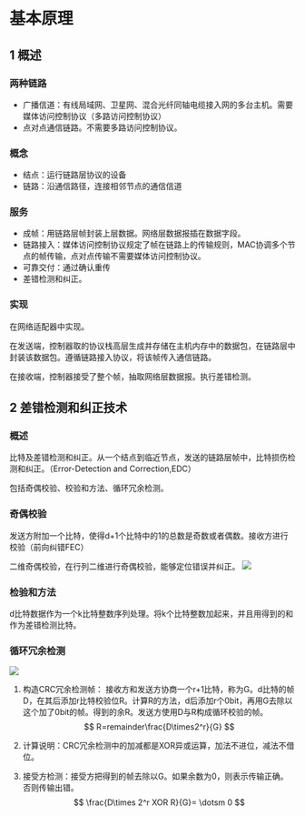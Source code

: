 # 基本原理

## 1 概述

### 两种链路

* 广播信道：有线局域网、卫星网、混合光纤同轴电缆接入网的多台主机。需要媒体访问控制协议（多路访问控制协议）
* 点对点通信链路。不需要多路访问控制协议。

### 概念
* 结点：运行链路层协议的设备
* 链路：沿通信路径，连接相邻节点的通信信道

### 服务
* 成帧：用链路层帧封装上层数据。网络层数据报插在数据字段。
* 链路接入：媒体访问控制协议规定了帧在链路上的传输规则，MAC协调多个节点的帧传输，点对点传输不需要媒体访问控制协议。
* 可靠交付：通过确认重传
* 差错检测和纠正。

### 实现

在网络适配器中实现。

在发送端，控制器取的协议栈高层生成并存储在主机内存中的数据包，在链路层中封装该数据包。遵循链路接入协议，将该帧传入通信链路。

在接收端，控制器接受了整个帧，抽取网络层数据报。执行差错检测。

## 2 差错检测和纠正技术

### 概述
比特及差错检测和纠正。从一个结点到临近节点，发送的链路层帧中，比特损伤检测和纠正。（Error-Detection and Correction,EDC）

包括奇偶校验、校验和方法、循环冗余检测。

### 奇偶校验

发送方附加一个比特，使得d+1个比特中的1的总数是奇数或者偶数。接收方进行校验（前向纠错FEC）

二维奇偶校验，在行列二维进行奇偶校验，能够定位错误并纠正。
![](\image/二维奇偶校验.png)
### 检验和方法

d比特数据作为一个k比特整数序列处理。将k个比特整数加起来，并且用得到的和作为差错检测比特。

### 循环冗余检测

![](\image/CRC检测.png)

1. 构造CRC冗余检测帧：
接收方和发送方协商一个r+1比特，称为G。d比特的帧D，在其后添加r比特校验位R。计算R的方法，d后添加r个0bit，再用G去除以这个加了0bit的帧。得到的余R。发送方使用D与R构成循环校验的帧。
$$
R=remainder\frac{D\times2^r}{G}
$$



2. 计算说明：CRC冗余检测中的加减都是XOR异或运算，加法不进位，减法不借位。

3. 接受方检测：接受方把得到的帧去除以G。如果余数为0，则表示传输正确。否则传输出错。
$$
\frac{D\times 2^r XOR R}{G}= \dotsm 0
$$

